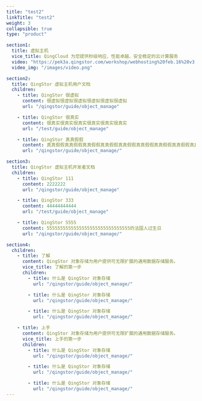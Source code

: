 ```yaml
---
title: "test2"
linkTitle: "test2"
weight: 3
collapsible: true
type: "product"

section1:
  title: 虚拟主机
  vice_title: QingCloud 为您提供秒级响应、性能卓越、安全稳定的云计算服务
  video: "https://pek3a.qingstor.com/workshop/webhosting%20feb.16%20v3.mp4"
  video_img: "/images/video.png"

section2:
  title: QingStor 虚拟主机用户文档
  children:
    - title: QingStor 很虚拟
      content: 很虚拟很虚拟很虚拟很虚拟很虚拟很虚拟
      url: "/qingstor/guide/object_manage"

    - title: QingStor 很真实
      content: 很真实很真实很真实很真实很真实很真实
      url: "/test/guide/object_manage"

    - title: QingStor 真真假假
      content: 真真假假真真假假真真假假真真假假真真假假真真假假真真假假真真假假真真假假
      url: "/qingstor/guide/object_manage/"

section3:
  title: QingStor 虚拟主机开发者文档
  children:
    - title: QingStor 111
      content: 2222222
      url: "/qingstor/guide/object_manage"

    - title: QingStor 333
      content: 44444444444
      url: "/test/guide/object_manage"

    - title: QingStor 5555
      content: 5555555555555555555555555555555的法国人过生日
      url: "/qingstor/guide/object_manage/"

section4:
  children:
    - title: 了解
      content: QingStor 对象存储为用户提供可无限扩展的通用数据存储服务。
      vice_title: 了解的第一步
      children:
        - title: 什么是 QingStor 对象存储
          url: "/qingstor/guide/object_manage/"

        - title: 什么是 QingStor 对象存储
          url: "/qingstor/guide/object_manage/"

        - title: 什么是 QingStor 对象存储
          url: "/qingstor/guide/object_manage/"

    - title: 上手
      content: QingStor 对象存储为用户提供可无限扩展的通用数据存储服务。
      vice_title: 上手的第一步
      children: 
        - title: 什么是 QingStor 对象存储
          url: "/qingstor/guide/object_manage/"

        - title: 什么是 QingStor 对象存储
          url: "/qingstor/guide/object_manage/"

        - title: 什么是 QingStor 对象存储
          url: "/qingstor/guide/object_manage/"
---
```



<!-- type: "product" 这个参数表明这是一个产品index页面 -->
<!-- section1 为产品index页面 主标题 副标题 video  video_img为视频图片  -->
<!-- section2 为产品index页面 第一个大块的用户文档配置  -->
<!-- section3 为产品index页面 第二个大块的开发者文档配置  -->
<!-- section4 为产品index页面 第三个大块的学习路径配置  -->